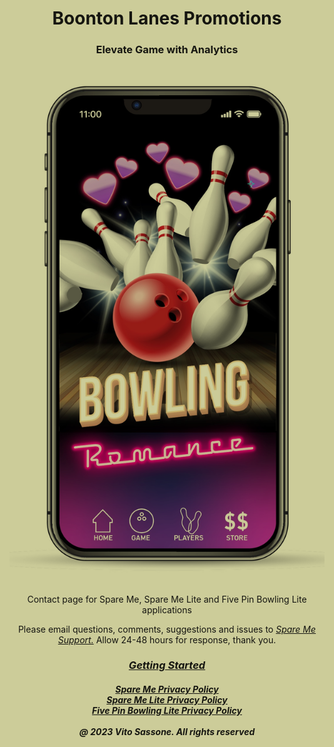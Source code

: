 <html style="background-color:#CCCC99;">
<body style="
      background-image: url('Spareme_transparent.png');
      background-repeat: no-repeat;
      background-attachment: fixed;
      background-position: right top;
      background-size: 150px 150px;
      mix-blend-mode: multiply;"> 
    
<h1 style="text-align:center;">Boonton Lanes Promotions</h1>
  <h3 style="text-align:center;">Elevate Game with Analytics</h3>
  <img src="boontonlanes.jpeg" alt="Boonton Lanes">

  <p style="text-align:center;">Contact page for Spare Me, Spare Me Lite and Five Pin Bowling Lite applications<br></p>

  <p style="text-align:center;">Please email questions, comments, suggestions and issues to <a href="mailto:SpareMeService@gmail.com"><i>Spare Me Support.</i></a>  Allow 24-48 hours for response, thank you.<br></p>

<h3 style="text-align:center;"><a href="https://tsass123.github.io/spareme/Start-Up.html"><i>Getting Started</i></a></h3>
      
<h5 style="text-align:center;"><a href="https://tsass123.github.io/spareme/smprivacy.html"><i>Spare Me Privacy Policy</i></a><br><a href="https://tsass123.github.io/spareme/privacy.html"><i>Spare Me Lite Privacy Policy</i></a><br><a href="https://tsass123.github.io/spareme/FPLprivacy.html"><i>Five Pin Bowling Lite Privacy Policy</i></a><br><br><i>@ 2023 Vito Sassone. All rights reserved</i></h5>   
</body>
</html>

